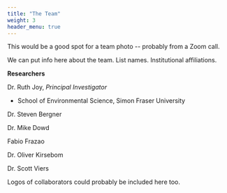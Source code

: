 ```yaml
---
title: "The Team"
weight: 3
header_menu: true
---
```


This would be a good spot for a team photo -- probably from a Zoom call.

We can put info here about the team. List names. Institutional affiliations. 


**Researchers**

Dr. Ruth Joy, *Principal Investigator*
+ School of Environmental Science, Simon Fraser University


Dr. Steven Bergner

Dr. Mike Dowd

Fabio Frazao

Dr. Oliver Kirsebom

Dr. Scott Viers

Logos of collaborators could probably be included here too.
